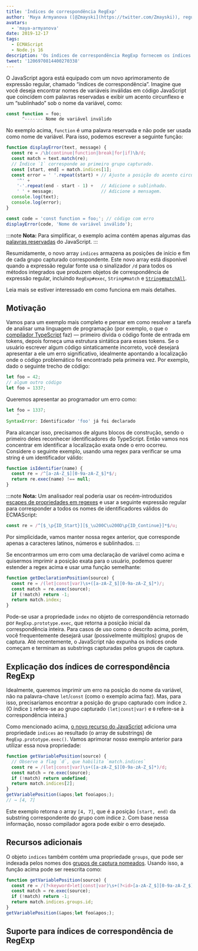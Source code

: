 ```yaml
---
title: 'Índices de correspondência RegExp'
author: 'Maya Armyanova ([@Zmayski](https://twitter.com/Zmayski)), regularmente expressando novos recursos'
avatars:
  - 'maya-armyanova'
date: 2019-12-17
tags:
  - ECMAScript
  - Node.js 16
description: 'Os índices de correspondência RegExp fornecem os índices `início` e `fim` de cada grupo capturado correspondente.'
tweet: '1206970814400270338'
---
```

O JavaScript agora está equipado com um novo aprimoramento de expressão regular, chamado “índices de correspondência”. Imagine que você deseja encontrar nomes de variáveis inválidas em código JavaScript que coincidem com palavras reservadas e exibir um acento circunflexo e um “sublinhado” sob o nome da variável, como:

<!--truncate-->
```js
const function = foo;
      ^------- Nome de variável inválido
```

No exemplo acima, `function` é uma palavra reservada e não pode ser usada como nome de variável. Para isso, podemos escrever a seguinte função:

```js
function displayError(text, message) {
  const re = /\b(continue|function|break|for|if)\b/d;
  const match = text.match(re);
  // Índice `1` corresponde ao primeiro grupo capturado.
  const [start, end] = match.indices[1];
  const error = ' '.repeat(start) + // Ajuste a posição do acento circunflexo.
    '^' +
    '-'.repeat(end - start - 1) +   // Adicione o sublinhado.
    ' ' + message;                  // Adicione a mensagem.
  console.log(text);
  console.log(error);
}

const code = 'const function = foo;'; // código com erro
displayError(code, 'Nome de variável inválido');
```

:::note
**Nota:** Para simplificar, o exemplo acima contém apenas algumas das [palavras reservadas](https://mathiasbynens.be/notes/reserved-keywords) do JavaScript.
:::

Resumidamente, o novo array `indices` armazena as posições de início e fim de cada grupo capturado correspondente. Este novo array está disponível quando a expressão regular fonte usa o sinalizador `/d` para todos os métodos integrados que produzem objetos de correspondência de expressão regular, incluindo `RegExp#exec`, `String#match` e [`String#matchAll`](https://v8.dev/features/string-matchall).

Leia mais se estiver interessado em como funciona em mais detalhes.

## Motivação

Vamos para um exemplo mais completo e pensar em como resolver a tarefa de analisar uma linguagem de programação (por exemplo, o que o [compilador TypeScript](https://github.com/microsoft/TypeScript/tree/master/src/compiler) faz) — primeiro divida o código fonte de entrada em tokens, depois forneça uma estrutura sintática para esses tokens. Se o usuário escrever algum código sintaticamente incorreto, você desejará apresentar a ele um erro significativo, idealmente apontando a localização onde o código problemático foi encontrado pela primeira vez. Por exemplo, dado o seguinte trecho de código:

```js
let foo = 42;
// algum outro código
let foo = 1337;
```

Queremos apresentar ao programador um erro como:

```js
let foo = 1337;
    ^
SyntaxError: Identificador 'foo' já foi declarado
```

Para alcançar isso, precisamos de alguns blocos de construção, sendo o primeiro deles reconhecer identificadores do TypeScript. Então vamos nos concentrar em identificar a localização exata onde o erro ocorreu. Considere o seguinte exemplo, usando uma regex para verificar se uma string é um identificador válido:

```js
function isIdentifier(name) {
  const re = /^[a-zA-Z_$][0-9a-zA-Z_$]*$/;
  return re.exec(name) !== null;
}
```

:::note
**Nota:** Um analisador real poderia usar os recém-introduzidos [escapes de propriedades em regexes](https://github.com/tc39/proposal-regexp-unicode-property-escapes#other-examples) e usar a seguinte expressão regular para corresponder a todos os nomes de identificadores válidos do ECMAScript:

```js
const re = /^[$_\p{ID_Start}][$_\u200C\u200D\p{ID_Continue}]*$/u;
```

Por simplicidade, vamos manter nossa regex anterior, que corresponde apenas a caracteres latinos, números e sublinhados.
:::

Se encontrarmos um erro com uma declaração de variável como acima e quisermos imprimir a posição exata para o usuário, podemos querer estender a regex acima e usar uma função semelhante:

```js
function getDeclarationPosition(source) {
  const re = /(let|const|var)\s+([a-zA-Z_$][0-9a-zA-Z_$]*)/;
  const match = re.exec(source);
  if (!match) return -1;
  return match.index;
}
```

Pode-se usar a propriedade `index` no objeto de correspondência retornado por `RegExp.prototype.exec`, que retorna a posição inicial da correspondência inteira. Para casos de uso como o descrito acima, porém, você frequentemente desejará usar (possivelmente múltiplos) grupos de captura. Até recentemente, o JavaScript não expunha os índices onde começam e terminam as substrings capturadas pelos grupos de captura.

## Explicação dos índices de correspondência RegExp

Idealmente, queremos imprimir um erro na posição do nome da variável, não na palavra-chave `let`/`const` (como o exemplo acima faz). Mas, para isso, precisaríamos encontrar a posição do grupo capturado com índice `2`. (O índice `1` refere-se ao grupo capturado `(let|const|var)` e `0` refere-se à correspondência inteira.)

Como mencionado acima, [o novo recurso do JavaScript](https://github.com/tc39/proposal-regexp-match-indices) adiciona uma propriedade `indices` ao resultado (o array de substrings) de `RegExp.prototype.exec()`. Vamos aprimorar nosso exemplo anterior para utilizar essa nova propriedade:

```js
function getVariablePosition(source) {
  // Observe a flag `d`, que habilita `match.indices`
  const re = /(let|const|var)\s+([a-zA-Z_$][0-9a-zA-Z_$]*)/d;
  const match = re.exec(source);
  if (!match) return undefined;
  return match.indices[2];
}
getVariablePosition(&apos;let foo&apos;);
// → [4, 7]
```

Este exemplo retorna o array `[4, 7]`, que é a posição `[start, end)` da substring correspondente do grupo com índice `2`. Com base nessa informação, nosso compilador agora pode exibir o erro desejado.

## Recursos adicionais

O objeto `indices` também contém uma propriedade `groups`, que pode ser indexada pelos nomes dos [grupos de captura nomeados](https://mathiasbynens.be/notes/es-regexp-proposals#named-capture-groups). Usando isso, a função acima pode ser reescrita como:

```js
function getVariablePosition(source) {
  const re = /(?<keyword>let|const|var)\s+(?<id>[a-zA-Z_$][0-9a-zA-Z_$]*)/d;
  const match = re.exec(source);
  if (!match) return -1;
  return match.indices.groups.id;
}
getVariablePosition(&apos;let foo&apos;);
```

## Suporte para índices de correspondência de RegExp

<feature-support chrome="90 https://bugs.chromium.org/p/v8/issues/detail?id=9548"
                 firefox="no https://bugzilla.mozilla.org/show_bug.cgi?id=1519483"
                 safari="no https://bugs.webkit.org/show_bug.cgi?id=202475"
                 nodejs="16"
                 babel="no"></feature-support>
